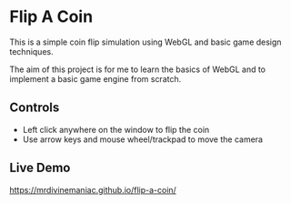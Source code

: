 # Flip A Coin
This is a simple coin flip simulation using WebGL and basic game design techniques.

The aim of this project is for me to learn the basics of WebGL and to implement a basic game engine from scratch.

## Controls

- Left click anywhere on the window to flip the coin
- Use arrow keys and mouse wheel/trackpad to move the camera

## Live Demo
https://mrdivinemaniac.github.io/flip-a-coin/
